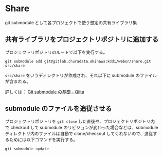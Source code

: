 # Share
git submodule として各プロジェクトで使う想定の共有ライブラリ集

## 共有ライブラリをプロジェクトリポジトリに追加する
プロジェクトリポジトリのルートで以下を実行する。

```
git submodule add git@gitlab.churadata.okinawa:kddi/webxr/share.git src/share
```

`src/share` をいうディレクトリが作成され、それ以下に submodule のファイルが含まれる。

詳しくは： [Git submodule の基礎 - Qiita](https://qiita.com/sotarok/items/0d525e568a6088f6f6bb)

## submodule のファイルを追従させる
プロジェクトリポジトリを `git clone` した直後や、プロジェクトリポジトリ内で checkout して submodule のリビジョンが変わった場合などは、submodule ディレクトリ内のファイルは自動で clone/checkout してくれないので、追従するためには以下コマンドを実行する。

```
git submodule update
```